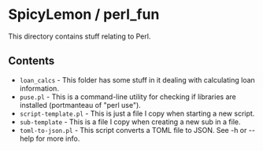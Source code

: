 # SpicyLemon / perl_fun
This directory contains stuff relating to Perl.

## Contents

* `loan_calcs` - This folder has some stuff in it dealing with calculating loan information.
* `puse.pl` - This is a command-line utility for checking if libraries are installed (portmanteau of "perl use").
* `script-template.pl` - This is just a file I copy when starting a new script.
* `sub-template` - This is a file I copy when creating a new sub in a file.
* `toml-to-json.pl` - This script converts a TOML file to JSON. See -h or --help for more info.
